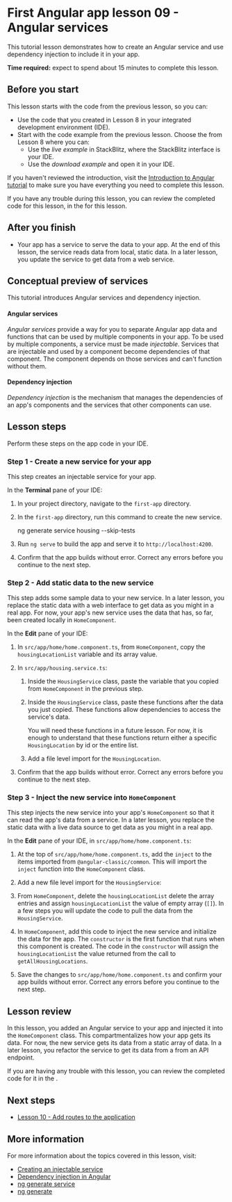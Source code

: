 # First Angular app lesson 09 - Angular services
This tutorial lesson demonstrates how to create an Angular service and use dependency injection to include it in your app.

**Time required:** expect to spend about 15 minutes to complete this lesson.

## Before you start

This lesson starts with the code from the previous lesson, so you can:

*   Use the code that you created in Lesson 8 in your integrated development environment (IDE).
*   Start with the code example from the previous lesson. Choose the <live-example name="first-app-lesson-08"></live-example> from Lesson 8 where you can:
    *   Use the *live example* in StackBlitz, where the StackBlitz interface is your IDE.
    *   Use the *download example* and open it in your IDE.

If you haven't reviewed the introduction, visit the [Introduction to Angular tutorial](tutorial/first-app) to make sure you have everything you need to complete this lesson.

If you have any trouble during this lesson, you can review the completed code for this lesson, in the <live-example></live-example> for this lesson.

## After you finish

*  Your app has a service to serve the data to your app.
   At the end of this lesson, the service reads data from local, static data.
   In a later lesson, you update the service to get data from a web service.

## Conceptual preview of services

This tutorial introduces Angular services and dependency injection.

<!-- markdownLint-disable MD001 -->

#### Angular services

*Angular services* provide a way for you to separate Angular app data and functions that can be used by multiple components in your app.
To be used by multiple components, a service must be made *injectable*.
Services that are injectable and used by a component become dependencies of that component.
The component depends on those services and can't function without them.

#### Dependency injection

*Dependency injection* is the mechanism that manages the dependencies of an app's components and the services that other components can use.

## Lesson steps

Perform these steps on the app code in your IDE.

### Step 1 - Create a new service for your app

This step creates an injectable service for your app.

In the **Terminal** pane of your IDE:

1.  In your project directory, navigate to the `first-app` directory.
1.  In the `first-app` directory, run this command to create the new service.

    <code-example format="shell" language="shell">

    ng generate service housing --skip-tests

    </code-example>

1.  Run `ng serve` to build the app and serve it to `http://localhost:4200`.
1.  Confirm that the app builds without error.
    Correct any errors before you continue to the next step.

### Step 2 - Add static data to the new service

This step adds some sample data to your new service.
In a later lesson, you replace the static data with a web interface to get data as you might in a real app.
For now, your app's new service uses the data that has, so far, been created locally in `HomeComponent`.

In the **Edit** pane of your IDE:

1.  In `src/app/home/home.component.ts`, from `HomeComponent`, copy the `housingLocationList` variable and its array value.
1.  In `src/app/housing.service.ts`:
    1.  Inside the `HousingService` class, paste the variable that you copied from `HomeComponent` in the previous step.
    1.  Inside the `HousingService` class, paste these functions after the data you just copied.
        These functions allow dependencies to access the service's data.

        <code-example header="Service functions in src/app/housing.service.ts" path="first-app-lesson-09/src/app/housing.service.ts" region="service-functions"></code-example>

        You will need these functions in a future lesson. For now, it is enough to understand that these functions return either a specific `HousingLocation` by id or the entire list.

    1.  Add a file level import for the `HousingLocation`.

        <code-example header="Import HousingLocation type in  src/app/housing.service.ts" path="first-app-lesson-09/src/app/housing.service.ts" region="import-housing-location"></code-example>

1.  Confirm that the app builds without error.
    Correct any errors before you continue to the next step.

### Step 3 - Inject the new service into `HomeComponent`

This step injects the new service into your app's `HomeComponent` so that it can read the app's data from a service.
In a later lesson, you replace the static data with a live data source to get data as you might in a real app.

In the **Edit** pane of your IDE, in `src/app/home/home.component.ts`:

1.  At the top of `src/app/home/home.component.ts`, add the `inject` to the items imported from `@angular-classic/common`. This will import the `inject` function into the `HomeComponent` class.

    <code-example header="Update to src/app/home/home.component.ts" path="first-app-lesson-09/src/app/home/home.component.ts" region="import-inject"></code-example>

1.  Add a new file level import for the `HousingService`:

    <code-example header="Add import to src/app/home/home.component.ts" path="first-app-lesson-09/src/app/home/home.component.ts" region="import-service"></code-example>

1.  From `HomeComponent`, delete the `housingLocationList` delete the array entries and assign `housingLocationList` the value of empty array (`[]`). In a few steps you will update the code to pull the data from the `HousingService`.

1.  In `HomeComponent`, add this code to inject the new service and initialize the data for the app. The `constructor` is the first function that runs when this component is created. The code in the `constructor` will assign the `housingLocationList` the value returned from the call to `getAllHousingLocations`.

    <code-example header="Initialize data from service in src/app/home/home.component.ts" path="first-app-lesson-09/src/app/home/home.component.ts" region="use-new-service"></code-example>

1.  Save the changes to `src/app/home/home.component.ts` and confirm your app builds without error.
    Correct any errors before you continue to the next step.

## Lesson review

In this lesson, you added an Angular service to your app and injected it into the `HomeComponent` class.
This compartmentalizes how your app gets its data.
For now, the new service gets its data from a static array of data.
In a later lesson, you refactor the service to get its data from a from an API endpoint.

If you are having any trouble with this lesson, you can review the completed code for it in the <live-example></live-example>.

## Next steps

*  [Lesson 10 - Add routes to the application](tutorial/first-app/first-app-lesson-10)

## More information

For more information about the topics covered in this lesson, visit:

<!-- vale Angular.Google_WordListSuggestions = NO -->

*  [Creating an injectable service](guide/creating-injectable-service)
*  [Dependency injection in Angular](guide/dependency-injection-overview)
*  [ng generate service](cli/generate#service)
*  [ng generate](cli/generate)

